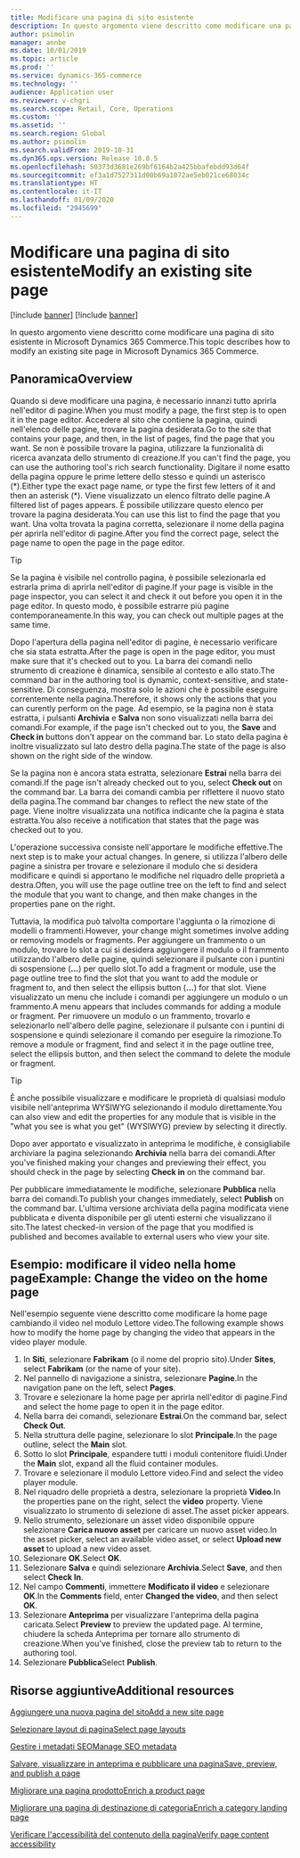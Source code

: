 ```yaml
---
title: Modificare una pagina di sito esistente
description: In questo argomento viene descritto come modificare una pagina di sito esistente in Microsoft Dynamics 365 Commerce.
author: psimolin
manager: annbe
ms.date: 10/01/2019
ms.topic: article
ms.prod: ''
ms.service: dynamics-365-commerce
ms.technology: ''
audience: Application user
ms.reviewer: v-chgri
ms.search.scope: Retail, Core, Operations
ms.custom: ''
ms.assetid: ''
ms.search.region: Global
ms.author: psimolin
ms.search.validFrom: 2019-10-31
ms.dyn365.ops.version: Release 10.0.5
ms.openlocfilehash: 50373d3681e269bf6164b2a425bbafebdd93d64f
ms.sourcegitcommit: ef3a1d7527311d00b69a1072ae5eb021ce68034c
ms.translationtype: HT
ms.contentlocale: it-IT
ms.lasthandoff: 01/09/2020
ms.locfileid: "2945699"
---
```

# <a name="modify-an-existing-site-page"></a><span data-ttu-id="336ed-103">Modificare una pagina di sito esistente</span><span class="sxs-lookup"><span data-stu-id="336ed-103">Modify an existing site page</span></span>

[!include [banner](includes/preview-banner.md)]
[!include [banner](includes/banner.md)]

<span data-ttu-id="336ed-104">In questo argomento viene descritto come modificare una pagina di sito esistente in Microsoft Dynamics 365 Commerce.</span><span class="sxs-lookup"><span data-stu-id="336ed-104">This topic describes how to modify an existing site page in Microsoft Dynamics 365 Commerce.</span></span>

## <a name="overview"></a><span data-ttu-id="336ed-105">Panoramica</span><span class="sxs-lookup"><span data-stu-id="336ed-105">Overview</span></span>

<span data-ttu-id="336ed-106">Quando si deve modificare una pagina, è necessario innanzi tutto aprirla nell'editor di pagine.</span><span class="sxs-lookup"><span data-stu-id="336ed-106">When you must modify a page, the first step is to open it in the page editor.</span></span> <span data-ttu-id="336ed-107">Accedere al sito che contiene la pagina, quindi nell'elenco delle pagine, trovare la pagina desiderata.</span><span class="sxs-lookup"><span data-stu-id="336ed-107">Go to the site that contains your page, and then, in the list of pages, find the page that you want.</span></span> <span data-ttu-id="336ed-108">Se non è possibile trovare la pagina, utilizzare la funzionalità di ricerca avanzata dello strumento di creazione.</span><span class="sxs-lookup"><span data-stu-id="336ed-108">If you can't find the page, you can use the authoring tool's rich search functionality.</span></span> <span data-ttu-id="336ed-109">Digitare il nome esatto della pagina oppure le prime lettere dello stesso e quindi un asterisco (\*).</span><span class="sxs-lookup"><span data-stu-id="336ed-109">Either type the exact page name, or type the first few letters of it and then an asterisk (\*).</span></span> <span data-ttu-id="336ed-110">Viene visualizzato un elenco filtrato delle pagine.</span><span class="sxs-lookup"><span data-stu-id="336ed-110">A filtered list of pages appears.</span></span> <span data-ttu-id="336ed-111">È possibile utilizzare questo elenco per trovare la pagina desiderata.</span><span class="sxs-lookup"><span data-stu-id="336ed-111">You can use this list to find the page that you want.</span></span> <span data-ttu-id="336ed-112">Una volta trovata la pagina corretta, selezionare il nome della pagina per aprirla nell'editor di pagine.</span><span class="sxs-lookup"><span data-stu-id="336ed-112">After you find the correct page, select the page name to open the page in the page editor.</span></span>

> [!TIP]
> <span data-ttu-id="336ed-113">Se la pagina è visibile nel controllo pagina, è possibile selezionarla ed estrarla prima di aprirla nell'editor di pagine.</span><span class="sxs-lookup"><span data-stu-id="336ed-113">If your page is visible in the page inspector, you can select it and check it out before you open it in the page editor.</span></span> <span data-ttu-id="336ed-114">In questo modo, è possibile estrarre più pagine contemporaneamente.</span><span class="sxs-lookup"><span data-stu-id="336ed-114">In this way, you can check out multiple pages at the same time.</span></span>

<span data-ttu-id="336ed-115">Dopo l'apertura della pagina nell'editor di pagine, è necessario verificare che sia stata estratta.</span><span class="sxs-lookup"><span data-stu-id="336ed-115">After the page is open in the page editor, you must make sure that it's checked out to you.</span></span> <span data-ttu-id="336ed-116">La barra dei comandi nello strumento di creazione è dinamica, sensibile al contesto e allo stato.</span><span class="sxs-lookup"><span data-stu-id="336ed-116">The command bar in the authoring tool is dynamic, context-sensitive, and state-sensitive.</span></span> <span data-ttu-id="336ed-117">Di conseguenza, mostra solo le azioni che è possibile eseguire correntemente nella pagina.</span><span class="sxs-lookup"><span data-stu-id="336ed-117">Therefore, it shows only the actions that you can curently perform on the page.</span></span> <span data-ttu-id="336ed-118">Ad esempio, se la pagina non è stata estratta, i pulsanti **Archivia** e **Salva** non sono visualizzati nella barra dei comandi.</span><span class="sxs-lookup"><span data-stu-id="336ed-118">For example, if the page isn't checked out to you, the **Save** and **Check in** buttons don't appear on the command bar.</span></span> <span data-ttu-id="336ed-119">Lo stato della pagina è inoltre visualizzato sul lato destro della pagina.</span><span class="sxs-lookup"><span data-stu-id="336ed-119">The state of the page is also shown on the right side of the window.</span></span>

<span data-ttu-id="336ed-120">Se la pagina non è ancora stata estratta, selezionare **Estrai** nella barra dei comandi.</span><span class="sxs-lookup"><span data-stu-id="336ed-120">If the page isn't already checked out to you, select **Check out** on the command bar.</span></span> <span data-ttu-id="336ed-121">La barra dei comandi cambia per riflettere il nuovo stato della pagina.</span><span class="sxs-lookup"><span data-stu-id="336ed-121">The command bar changes to reflect the new state of the page.</span></span> <span data-ttu-id="336ed-122">Viene inoltre visualizzata una notifica indicante che la pagina è stata estratta.</span><span class="sxs-lookup"><span data-stu-id="336ed-122">You also receive a notification that states that the page was checked out to you.</span></span>

<span data-ttu-id="336ed-123">L'operazione successiva consiste nell'apportare le modifiche effettive.</span><span class="sxs-lookup"><span data-stu-id="336ed-123">The next step is to make your actual changes.</span></span> <span data-ttu-id="336ed-124">In genere, si utilizza l'albero delle pagine a sinistra per trovare e selezionare il modulo che si desidera modificare e quindi si apportano le modifiche nel riquadro delle proprietà a destra.</span><span class="sxs-lookup"><span data-stu-id="336ed-124">Often, you will use the page outline tree on the left to find and select the module that you want to change, and then make changes in the properties pane on the right.</span></span> 

<span data-ttu-id="336ed-125">Tuttavia, la modifica può talvolta comportare l'aggiunta o la rimozione di modelli o frammenti.</span><span class="sxs-lookup"><span data-stu-id="336ed-125">However, your change might sometimes involve adding or removing models or fragments.</span></span> <span data-ttu-id="336ed-126">Per aggiungere un frammento o un modulo, trovare lo slot a cui si desidera aggiungere il modulo o il frammento utilizzando l'albero delle pagine, quindi selezionare il pulsante con i puntini di sospensione (**...**) per quello slot.</span><span class="sxs-lookup"><span data-stu-id="336ed-126">To add a fragment or module, use the page outline tree to find the slot that you want to add the module or fragment to, and then select the ellipsis button (**...**) for that slot.</span></span> <span data-ttu-id="336ed-127">Viene visualizzato un menu che include i comandi per aggiungere un modulo o un frammento.</span><span class="sxs-lookup"><span data-stu-id="336ed-127">A menu appears that includes commands for adding a module or fragment.</span></span> <span data-ttu-id="336ed-128">Per rimuovere un modulo o un frammento, trovarlo e selezionarlo nell'albero delle pagine, selezionare il pulsante con i puntini di sospensione e quindi selezionare il comando per eseguire la rimozione.</span><span class="sxs-lookup"><span data-stu-id="336ed-128">To remove a module or fragment, find and select it in the page outline tree, select the ellipsis button, and then select the command to delete the module or fragment.</span></span>

> [!TIP]
> <span data-ttu-id="336ed-129">È anche possibile visualizzare e modificare le proprietà di qualsiasi modulo visibile nell'anteprima WYSIWYG selezionando il modulo direttamente.</span><span class="sxs-lookup"><span data-stu-id="336ed-129">You can also view and edit the properties for any module that is visible in the "what you see is what you get" (WYSIWYG) preview by selecting it directly.</span></span>

<span data-ttu-id="336ed-130">Dopo aver apportato e visualizzato in anteprima le modifiche, è consigliabile archiviare la pagina selezionando **Archivia** nella barra dei comandi.</span><span class="sxs-lookup"><span data-stu-id="336ed-130">After you've finished making your changes and previewing their effect, you should check in the page by selecting **Check in** on the command bar.</span></span> 

<span data-ttu-id="336ed-131">Per pubblicare immediatamente le modifiche, selezionare **Pubblica** nella barra dei comandi.</span><span class="sxs-lookup"><span data-stu-id="336ed-131">To publish your changes immediately, select **Publish** on the command bar.</span></span> <span data-ttu-id="336ed-132">L'ultima versione archiviata della pagina modificata viene pubblicata e diventa disponibile per gli utenti esterni che visualizzano il sito.</span><span class="sxs-lookup"><span data-stu-id="336ed-132">The latest checked-in version of the page that you modified is published and becomes available to external users who view your site.</span></span> 

## <a name="example-change-the-video-on-the-home-page"></a><span data-ttu-id="336ed-133">Esempio: modificare il video nella home page</span><span class="sxs-lookup"><span data-stu-id="336ed-133">Example: Change the video on the home page</span></span>

<span data-ttu-id="336ed-134">Nell'esempio seguente viene descritto come modificare la home page cambiando il video nel modulo Lettore video.</span><span class="sxs-lookup"><span data-stu-id="336ed-134">The following example shows how to modify the home page by changing the video that appears in the video player module.</span></span>

1. <span data-ttu-id="336ed-135">In **Siti**, selezionare **Fabrikam** (o il nome del proprio sito).</span><span class="sxs-lookup"><span data-stu-id="336ed-135">Under **Sites**, select **Fabrikam** (or the name of your site).</span></span>
1. <span data-ttu-id="336ed-136">Nel pannello di navigazione a sinistra, selezionare **Pagine**.</span><span class="sxs-lookup"><span data-stu-id="336ed-136">In the navigation pane on the left, select **Pages**.</span></span>
1. <span data-ttu-id="336ed-137">Trovare e selezionare la home page per aprirla nell'editor di pagine.</span><span class="sxs-lookup"><span data-stu-id="336ed-137">Find and select the home page to open it in the page editor.</span></span>
1. <span data-ttu-id="336ed-138">Nella barra dei comandi, selezionare **Estrai**.</span><span class="sxs-lookup"><span data-stu-id="336ed-138">On the command bar, select **Check Out**.</span></span>
1. <span data-ttu-id="336ed-139">Nella struttura delle pagine, selezionare lo slot **Principale**.</span><span class="sxs-lookup"><span data-stu-id="336ed-139">In the page outline, select the **Main** slot.</span></span>
1. <span data-ttu-id="336ed-140">Sotto lo slot **Principale**, espandere tutti i moduli contenitore fluidi.</span><span class="sxs-lookup"><span data-stu-id="336ed-140">Under the **Main** slot, expand all the fluid container modules.</span></span>
1. <span data-ttu-id="336ed-141">Trovare e selezionare il modulo Lettore video.</span><span class="sxs-lookup"><span data-stu-id="336ed-141">Find and select the video player module.</span></span>
1. <span data-ttu-id="336ed-142">Nel riquadro delle proprietà a destra, selezionare la proprietà **Video**.</span><span class="sxs-lookup"><span data-stu-id="336ed-142">In the properties pane on the right, select the **video** property.</span></span> <span data-ttu-id="336ed-143">Viene visualizzato lo strumento di selezione di asset.</span><span class="sxs-lookup"><span data-stu-id="336ed-143">The asset picker appears.</span></span>
1. <span data-ttu-id="336ed-144">Nello strumento, selezionare un asset video disponibile oppure selezionare **Carica nuovo asset** per caricare un nuovo asset video.</span><span class="sxs-lookup"><span data-stu-id="336ed-144">In the asset picker, select an available video asset, or select **Upload new asset** to upload a new video asset.</span></span>
1. <span data-ttu-id="336ed-145">Selezionare **OK**.</span><span class="sxs-lookup"><span data-stu-id="336ed-145">Select **OK**.</span></span>
1. <span data-ttu-id="336ed-146">Selezionare **Salva** e quindi selezionare **Archivia**.</span><span class="sxs-lookup"><span data-stu-id="336ed-146">Select **Save**, and then select **Check In**.</span></span>
1. <span data-ttu-id="336ed-147">Nel campo **Commenti**, immettere **Modificato il video** e selezionare **OK**.</span><span class="sxs-lookup"><span data-stu-id="336ed-147">In the **Comments** field, enter **Changed the video**, and then select **OK**.</span></span>
1. <span data-ttu-id="336ed-148">Selezionare **Anteprima** per visualizzare l'anteprima della pagina caricata.</span><span class="sxs-lookup"><span data-stu-id="336ed-148">Select **Preview** to preview the updated page.</span></span> <span data-ttu-id="336ed-149">Al termine, chiudere la scheda Anteprima per tornare allo strumento di creazione.</span><span class="sxs-lookup"><span data-stu-id="336ed-149">When you've finished, close the preview tab to return to the authoring tool.</span></span>
1. <span data-ttu-id="336ed-150">Selezionare **Pubblica**</span><span class="sxs-lookup"><span data-stu-id="336ed-150">Select **Publish**.</span></span>

## <a name="additional-resources"></a><span data-ttu-id="336ed-151">Risorse aggiuntive</span><span class="sxs-lookup"><span data-stu-id="336ed-151">Additional resources</span></span>

[<span data-ttu-id="336ed-152">Aggiungere una nuova pagina del sito</span><span class="sxs-lookup"><span data-stu-id="336ed-152">Add a new site page</span></span>](add-new-page.md)

[<span data-ttu-id="336ed-153">Selezionare layout di pagina</span><span class="sxs-lookup"><span data-stu-id="336ed-153">Select page layouts</span></span>](select-page-layouts.md)

[<span data-ttu-id="336ed-154">Gestire i metadati SEO</span><span class="sxs-lookup"><span data-stu-id="336ed-154">Manage SEO metadata</span></span>](manage-seo-metadata.md)

[<span data-ttu-id="336ed-155">Salvare, visualizzare in anteprima e pubblicare una pagina</span><span class="sxs-lookup"><span data-stu-id="336ed-155">Save, preview, and publish a page</span></span>](save-preview-publish-page.md)

[<span data-ttu-id="336ed-156">Migliorare una pagina prodotto</span><span class="sxs-lookup"><span data-stu-id="336ed-156">Enrich a product page</span></span>](enrich-product-page.md)

[<span data-ttu-id="336ed-157">Migliorare una pagina di destinazione di categoria</span><span class="sxs-lookup"><span data-stu-id="336ed-157">Enrich a category landing page</span></span>](enrich-category-page.md)

[<span data-ttu-id="336ed-158">Verificare l'accessibilità del contenuto della pagina</span><span class="sxs-lookup"><span data-stu-id="336ed-158">Verify page content accessibility</span></span>](verify-accessibility.md)
